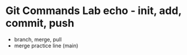 # Git Commands Lab echo - init, add, commit, push
- branch, merge, pull
- merge practice line (main)
